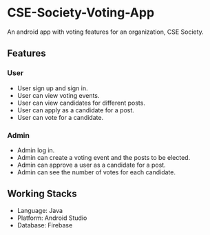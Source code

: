 # CSE-Society-Voting-App

An android app with voting features for an organization, CSE Society.

## Features

### User
- User sign up and sign in.
- User can view voting events.
- User can view candidates for different posts.
- User can apply as a candidate for a post.
- User can vote for a candidate.

### Admin
- Admin log in.
- Admin can create a voting event and the posts to be elected.
- Admin can approve a user as a candidate for a post.
- Admin can see the number of votes for each candidate.

## Working Stacks
* Language: Java
* Platform: Android Studio
* Database: Firebase
